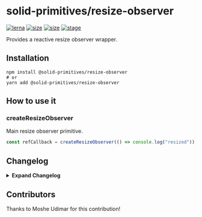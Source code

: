 # solid-primitives/resize-observer

[![lerna](https://img.shields.io/badge/maintained%20with-lerna-cc00ff.svg?style=for-the-badge)](https://lerna.js.org/)
[![size](https://img.shields.io/bundlephobia/minzip/@solid-primitives/resize-observer?style=for-the-badge)](https://bundlephobia.com/package/@solid-primitives/resize-observer)
[![size](https://img.shields.io/npm/v/@solid-primitives/resize-observer?style=for-the-badge)](https://www.npmjs.com/package/@solid-primitives/resize-observer)
[![stage](https://img.shields.io/endpoint?style=for-the-badge&url=https%3A%2F%2Fraw.githubusercontent.com%2Fdavedbase%2Fsolid-primitives%2Fstage-badges%2Fassets%2Fbadges%2Fstage-3.json)](https://github.com/davedbase/solid-primitives#contribution-process)

Provides a reactive resize observer wrapper.

## Installation

```
npm install @solid-primitives/resize-observer
# or
yarn add @solid-primitives/resize-observer
```

## How to use it

### createResizeObserver

Main resize observer primitive.

```ts
const refCallback = createResizeObserver(() => console.log("resized"));
```

## Changelog

<details>
<summary><b>Expand Changelog</b></summary>

0.0.100

Initial commit of the resize observer.

1.0.3

Release initial version for CJS and SSR support.

</details>

## Contributors

Thanks to Moshe Udimar for this contribution!
